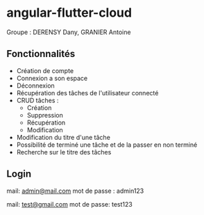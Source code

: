 # angular-flutter-cloud

Groupe : DERENSY Dany, GRANIER Antoine

## Fonctionnalités
- Création de compte
- Connexion a son espace
- Déconnexion
- Récupération des tâches de l'utilisateur connecté
- CRUD tâches :
  - Création
  - Suppression
  - Récupération
  - Modification
- Modification du titre d'une tâche
- Possibilité de terminé une tâche et de la passer en non terminé
- Recherche sur le titre des tâches

## Login
mail: admin@mail.com 
mot de passe : admin123

mail: test@gmail.com
mot de passe: test123
